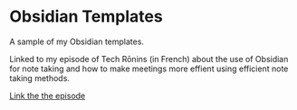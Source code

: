 # Obsidian Templates

A sample of my Obsidian templates.

Linked to my episode of Tech Rōnins (in French) about the use of Obsidian for note taking and how to make meetings more effient using efficient note taking methods.

[Link the the episode](https://podcasters.spotify.com/pod/show/tech-ronins/episodes/La-prise-de-notes-en-runion-et-REX-sur-Obsidian-e2a8j21)
